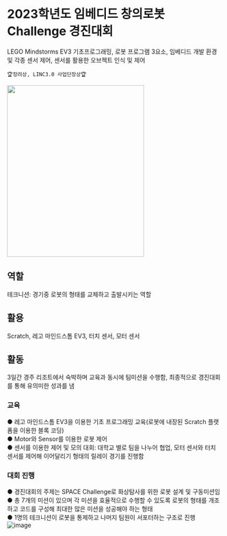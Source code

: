 # 2023학년도 임베디드 창의로봇 Challenge 경진대회

LEGO Mindstorms EV3 기초프로그래밍, 로봇 프로그램 3요소, 임베디드 개발 환경 및 각종 센서 제어, 센서를 활용한 오브젝트 인식 및 제어

```🏆장려상, LINC3.0 사업단장상🏆```  

<img src="https://github.com/khw274/ECRC-2023/assets/125671828/440c43f9-c978-4895-8b55-57881001f9b2" width="320" height="400"/>

## 역할
테크니션: 경기중 로봇의 형태를 교체하고 출발시키는 역할

## 활용
Scratch, 레고 마인드스톰 EV3, 터치 센서, 모터 센서

## 활동
3일간 경주 리조트에서 숙박하며 교육과 동시에 팀미션을 수행함, 최종적으로 경진대회를 통해 유의미한 성과를 냄

### 교육
● 레고 마인드스톰 EV3을 이용한 기초 프로그래밍 교육(로봇에 내장된 Scratch 플랫폼을 이용한 블록 코딩)  
● Motor와 Sensor를 이용한 로봇 제어   
● 센서를 이용한 제어 및 모의 대회: 대학교 별로 팀을 나누어 협업, 모터 센서와 터치 센서를 제어해 이어달리기 형태의 릴레이 경기를 진행함

### 대회 진행
● 경진대회의 주제는 SPACE Challenge로 화상탐사를 위한 로봇 설계 및 구동미션임  
● 총 7개의 미션이 있으며 각 미션을 효율적으로 수행할 수 있도록 로봇의 형태를 개조하고 코드를 구성해 최대한 많은 미션을 성공해야 하는 형태  
● 1명의 테크니션이 로봇을 통제하고 나머지 팀원이 서포터하는 구조로 진행    
![image](https://github.com/khw274/ECRC-2023/assets/125671828/04823fab-7766-4da2-a0d1-03f85ed5f2d3)

